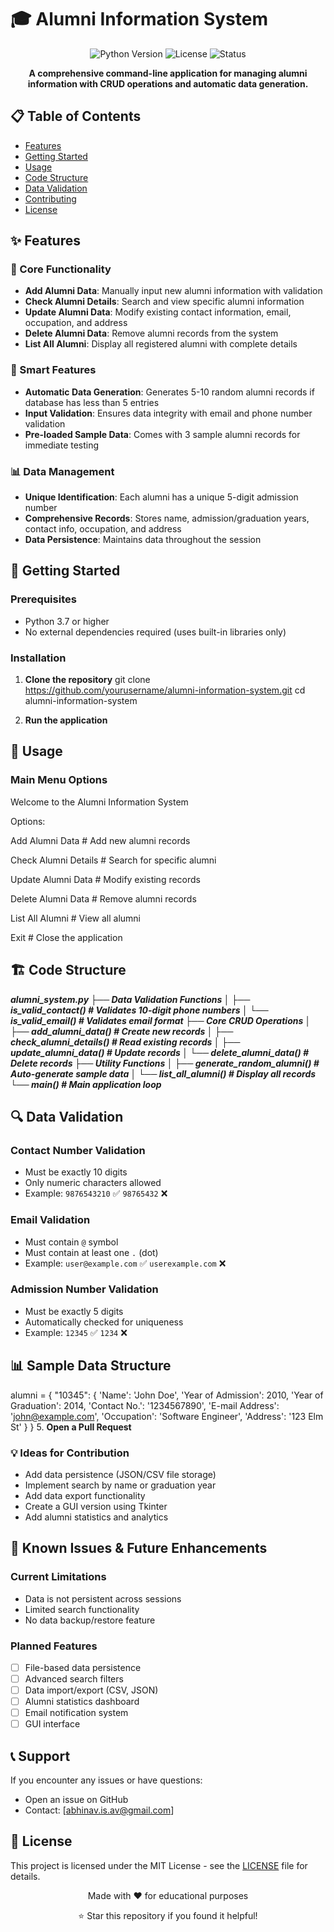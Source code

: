 # 🎓 Alumni Information System

<div align="center">
  <img src="https://img.shields.io/badge/Python-3.7%2B-blue?style=for-the-badge&logo=python&logoColor=white" alt="Python Version">
  <img src="https://img.shields.io/badge/License-MIT-green?style=for-the-badge" alt="License">
  <img src="https://img.shields.io/badge/Status-Active-brightgreen?style=for-the-badge" alt="Status">
</div>

<p align="center">
  <strong>A comprehensive command-line application for managing alumni information with CRUD operations and automatic data generation.</strong>
</p>

## 📋 Table of Contents
- [Features](#-features)
- [Getting Started](#-getting-started)
- [Usage](#-usage)
- [Code Structure](#-code-structure)
- [Data Validation](#-data-validation)
- [Contributing](#-contributing)
- [License](#-license)

## ✨ Features

### 🔧 Core Functionality
- **Add Alumni Data**: Manually input new alumni information with validation
- **Check Alumni Details**: Search and view specific alumni information
- **Update Alumni Data**: Modify existing contact information, email, occupation, and address
- **Delete Alumni Data**: Remove alumni records from the system
- **List All Alumni**: Display all registered alumni with complete details

### 🤖 Smart Features
- **Automatic Data Generation**: Generates 5-10 random alumni records if database has less than 5 entries
- **Input Validation**: Ensures data integrity with email and phone number validation
- **Pre-loaded Sample Data**: Comes with 3 sample alumni records for immediate testing

### 📊 Data Management
- **Unique Identification**: Each alumni has a unique 5-digit admission number
- **Comprehensive Records**: Stores name, admission/graduation years, contact info, occupation, and address
- **Data Persistence**: Maintains data throughout the session

## 🚀 Getting Started

### Prerequisites
- Python 3.7 or higher
- No external dependencies required (uses built-in libraries only)

### Installation

1. **Clone the repository**
git clone https://github.com/yourusername/alumni-information-system.git
cd alumni-information-system


2. **Run the application**

## 📖 Usage

### Main Menu Options

Welcome to the Alumni Information System

Options:

Add Alumni Data # Add new alumni records

Check Alumni Details # Search for specific alumni

Update Alumni Data # Modify existing records

Delete Alumni Data # Remove alumni records

List All Alumni # View all alumni

Exit # Close the application


## 🏗️ Code Structure
***alumni_system.py
├── Data Validation Functions
│ ├── is_valid_contact() # Validates 10-digit phone numbers
│ └── is_valid_email() # Validates email format
├── Core CRUD Operations
│ ├── add_alumni_data() # Create new records
│ ├── check_alumni_details() # Read existing records
│ ├── update_alumni_data() # Update records
│ └── delete_alumni_data() # Delete records
├── Utility Functions
│ ├── generate_random_alumni() # Auto-generate sample data
│ └── list_all_alumni() # Display all records
└── main() # Main application loop***

## 🔍 Data Validation

### Contact Number Validation
- Must be exactly 10 digits
- Only numeric characters allowed
- Example: `9876543210` ✅ `98765432` ❌

### Email Validation
- Must contain `@` symbol
- Must contain at least one `.` (dot)
- Example: `user@example.com` ✅ `userexample.com` ❌

### Admission Number Validation
- Must be exactly 5 digits
- Automatically checked for uniqueness
- Example: `12345` ✅ `1234` ❌

## 📊 Sample Data Structure

alumni = {
"10345": {
'Name': 'John Doe',
'Year of Admission': 2010,
'Year of Graduation': 2014,
'Contact No.': '1234567890',
'E-mail Address': 'john@example.com',
'Occupation': 'Software Engineer',
'Address': '123 Elm St'
}
}
5. **Open a Pull Request**

### 💡 Ideas for Contribution
- Add data persistence (JSON/CSV file storage)
- Implement search by name or graduation year
- Add data export functionality
- Create a GUI version using Tkinter
- Add alumni statistics and analytics

## 🐛 Known Issues & Future Enhancements

### Current Limitations
- Data is not persistent across sessions
- Limited search functionality
- No data backup/restore feature

### Planned Features
- [ ] File-based data persistence
- [ ] Advanced search filters
- [ ] Data import/export (CSV, JSON)
- [ ] Alumni statistics dashboard
- [ ] Email notification system
- [ ] GUI interface

## 📞 Support

If you encounter any issues or have questions:
- Open an issue on GitHub
- Contact: [abhinav.is.av@gmail.com]

## 📄 License

This project is licensed under the MIT License - see the [LICENSE](LICENSE) file for details.

<div align="center">
<p>Made with ❤️ for educational purposes</p>
<p>⭐ Star this repository if you found it helpful!</p>
</div>
